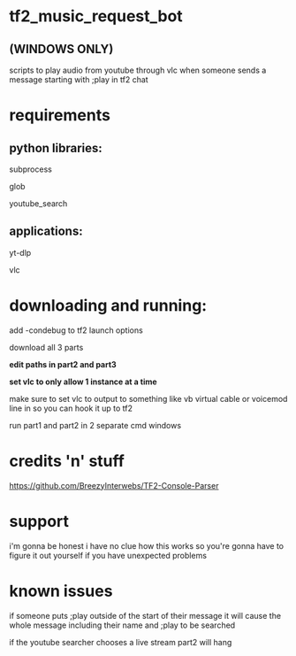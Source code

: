 # tf2_music_request_bot

## **(WINDOWS ONLY)**
scripts to play audio from youtube through vlc when someone sends a message starting with ;play in tf2 chat

# requirements
## python libraries:
  subprocess
  
  glob
  
  youtube_search
## applications:
  yt-dlp
  
  vlc

# downloading and running:

  add -condebug to tf2 launch options
  
  download all 3 parts

  **edit paths in part2 and part3**

  **set vlc to only allow 1 instance at a time**

  make sure to set vlc to output to something like vb virtual cable or voicemod line in so you can hook it up to tf2
  
  run part1 and part2 in 2 separate cmd windows

# credits 'n' stuff
https://github.com/BreezyInterwebs/TF2-Console-Parser

# support
i'm gonna be honest i have no clue how this works so you're gonna have to figure it out yourself if you have unexpected problems

# known issues
if someone puts ;play outside of the start of their message it will cause the whole message including their name and ;play to be searched

if the youtube searcher chooses a live stream part2 will hang
